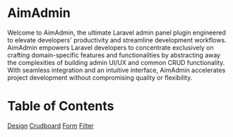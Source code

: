# AimAdmin
Welcome to AimAdmin, the ultimate Laravel admin panel plugin engineered to elevate developers' productivity and streamline development workflows. AimAdmin empowers Laravel developers to concentrate exclusively on crafting domain-specific features and functionalities by abstracting away the complexities of building admin UI/UX and common CRUD functionality. With seamless integration and an intuitive interface, AimAdmin accelerates project development without compromising quality or flexibility.

# Table of Contents

[Design](contents/design.md)
[Crudboard](contents/crudboard.md)
[Form](contents/form.md)
[Filter](contents/filter.md)